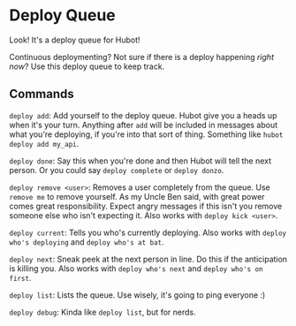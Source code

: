 # Deploy Queue
Look! It's a deploy queue for Hubot!

Continuous deploymenting? Not sure if there is a deploy happening _right now_? Use this deploy queue to keep track.

## Commands
`deploy add`: Add yourself to the deploy queue. Hubot give you a heads up when it's your turn. Anything after `add` will be included in messages about what you're deploying, if you're into that sort of thing. Something like `hubot deploy add my_api`.

`deploy done`: Say this when you're done and then Hubot will tell the next person. Or you could say `deploy complete` or `deploy donzo`.

`deploy remove <user>`: Removes a user completely from the queue. Use `remove me` to remove yourself. As my Uncle Ben said, with great power comes great responsibility. Expect angry messages if this isn't you remove someone else who isn\'t expecting it. Also works with `deploy kick <user>`.

`deploy current`: Tells you who's currently deploying. Also works with `deploy who's deploying` and `deploy who's at bat`.

`deploy next`: Sneak peek at the next person in line. Do this if the anticipation is killing you. Also works with `deploy who's next` and `deploy who's on first`.

`deploy list`: Lists the queue. Use wisely, it's going to ping everyone :)

`deploy debug`: Kinda like `deploy list`, but for nerds.
